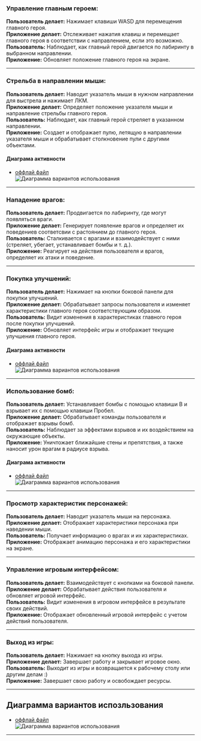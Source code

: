 ### Управление главным героем:

**Пользователь делает:** Нажимает клавиши WASD для перемещения главного героя.   
**Приложение делает:** Отслеживает нажатия клавиш и перемещает главного героя в соответствии с направлением, если это возможно.   
**Пользователь:** Наблюдает, как главный герой двигается по лабиринту в выбранном направлении.   
**Приложение:** Обновляет положение главного героя на экране.   

---

### Стрельба в направлении мыши:

**Пользователь делает:** Наводит указатель мыши в нужном направлении для выстрела и нажимает ЛКМ.   
**Приложение делает:** Определяет положение указателя мыши и направление стрельбы главного героя.   
**Пользователь:** Наблюдает, как главный герой стреляет в указанном направлении.   
**Приложение:** Создает и отображает пулю, летящую в направлении указателя мыши и обрабатывает столкновение пули с другими объектами.   

#### Диаграма активности

* [оффлай файл](./diagram_text/fire_activity_diag.puml)   
![Диаграмма вариантов использования](./pictures/fire_activity_diag.png)

---

### Нападение врагов:

**Пользователь делает:** Продвигается по лабиринту, где могут появляться враги.   
**Приложение делает:** Генерирует появление врагов и определяет их поведениев соответсвии с растоянием до главного героя.   
**Пользователь:** Сталкивается с врагами и взаимодействует с ними (стреляет, убегает, устанавливает бомбы и т. д.).   
**Приложение:** Реагирует на действия пользователя и врагов, определяет их атаки и поведение.   

---

### Покупка улучшений:

**Пользователь делает:** Нажимает на кнопки боковой панели для покупки улучшений.   
**Приложение делает:** Обрабатывает запросы пользователя и изменяет характеристики главного героя соответствующим образом.   
**Пользователь:** Видит изменения в характеристиках главного героя после покупки улучшений.   
**Приложение:** Обновляет интерфейс игры и отображает текущие улучшения главного героя.   

#### Диаграма активности

* [оффлай файл](./diagram_text/buy_activity_diag.puml)   
![Диаграмма вариантов использования](./pictures/buy_activity_diag.png)

---

### Использование бомб:

**Пользователь делает:** Устанавливает бомбы с помощью клавиши B и взрывает их с помощью клавиши Пробел.   
**Приложение делает:** Обрабатывает команды пользователя и отображает взрывы бомб.   
**Пользователь:** Наблюдает за эффектами взрывов и их воздействием на окружающие объекты.   
**Приложение:** Уничтожает ближайшие стены и препятствия, а также наносит урон врагам в радиусе взрыва.   

#### Диаграма активности

* [оффлай файл](./diagram_text/bomb_activity_diag.puml)   
![Диаграмма вариантов использования](./pictures/bomb_acitivity_diag.png)

---

### Просмотр характеристик персонажей:

**Пользователь делает:** Наводит указатель мыши на персонажа.   
**Приложение делает:** Отображает характеристики персонажа при наведении мыши.   
**Пользователь:** Получает информацию о врагах и их характеристиках.   
**Приложение:** Отображает анимацию персонажа и его характеристики на экране.   

---

### Управление игровым интерфейсом:

**Пользователь делает:** Взаимодействует с кнопками на боковой панели.   
**Приложение делает:** Обрабатывает действия пользователя и обновляет игровой интерфейс.   
**Пользователь:** Видит изменения в игровом интерфейсе в результате своих действий.   
**Приложение:** Отображает обновленный игровой интерфейс с учетом действий пользователя.   

---

### Выход из игры:

**Пользователь делает:** Нажимает на кнопку выхода из игры.   
**Приложение делает:** Завершает работу и закрывает игровое окно.   
**Пользователь:** Выходит из игры и возвращается к рабочему столу или другим делам :)   
**Приложение:** Завершает свою работу и освобождает ресурсы.   


---

## Диаграмма вариантов испозльзования
* [оффлай файл](./diagram_text/vars_diagram.puml)   
![Диаграмма вариантов использования](./pictures/vars_diagram.png)   

---
